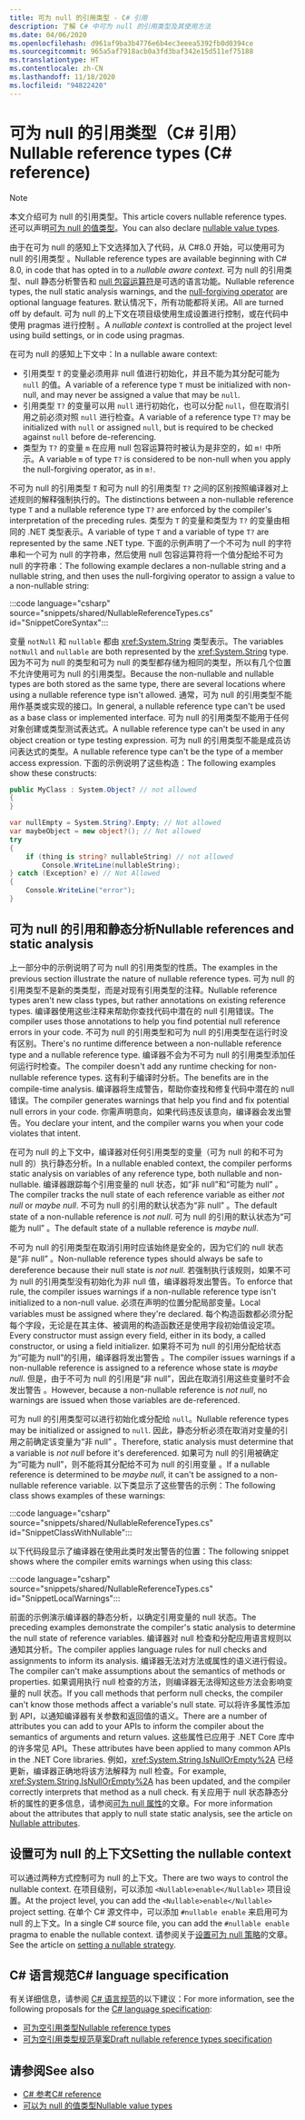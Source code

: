 ```yaml
---
title: 可为 null 的引用类型 - C# 引用
description: 了解 C# 中可为 null 的引用类型及其使用方法
ms.date: 04/06/2020
ms.openlocfilehash: d961af9ba3b4776e6b4ec3eeea5392fb0d0394ce
ms.sourcegitcommit: 965a5af7918acb0a3fd3baf342e15d511ef75188
ms.translationtype: HT
ms.contentlocale: zh-CN
ms.lasthandoff: 11/18/2020
ms.locfileid: "94822420"
---
```

# <a name="nullable-reference-types-c-reference"></a><span data-ttu-id="13aa0-103">可为 null 的引用类型（C# 引用）</span><span class="sxs-lookup"><span data-stu-id="13aa0-103">Nullable reference types (C# reference)</span></span>

> [!NOTE]
> <span data-ttu-id="13aa0-104">本文介绍可为 null 的引用类型。</span><span class="sxs-lookup"><span data-stu-id="13aa0-104">This article covers nullable reference types.</span></span> <span data-ttu-id="13aa0-105">还可以声明[可为 null 的值类型](nullable-value-types.md)。</span><span class="sxs-lookup"><span data-stu-id="13aa0-105">You can also declare [nullable value types](nullable-value-types.md).</span></span>

<span data-ttu-id="13aa0-106">由于在可为 null 的感知上下文选择加入了代码，从 C#8.0 开始，可以使用可为 null 的引用类型  。</span><span class="sxs-lookup"><span data-stu-id="13aa0-106">Nullable reference types are available beginning with C# 8.0, in code that has opted in to a *nullable aware context*.</span></span> <span data-ttu-id="13aa0-107">可为 null 的引用类型、null 静态分析警告和 [null 包容运算符](../operators/null-forgiving.md)是可选的语言功能。</span><span class="sxs-lookup"><span data-stu-id="13aa0-107">Nullable reference types, the null static analysis warnings, and the [null-forgiving operator](../operators/null-forgiving.md) are optional language features.</span></span> <span data-ttu-id="13aa0-108">默认情况下，所有功能都将关闭。</span><span class="sxs-lookup"><span data-stu-id="13aa0-108">All are turned off by default.</span></span> <span data-ttu-id="13aa0-109">可为 null 的上下文在项目级使用生成设置进行控制，或在代码中使用 pragmas 进行控制  。</span><span class="sxs-lookup"><span data-stu-id="13aa0-109">A *nullable context* is controlled at the project level using build settings, or in code using pragmas.</span></span>

 <span data-ttu-id="13aa0-110">在可为 null 的感知上下文中：</span><span class="sxs-lookup"><span data-stu-id="13aa0-110">In a nullable aware context:</span></span>

- <span data-ttu-id="13aa0-111">引用类型 `T` 的变量必须用非 null 值进行初始化，并且不能为其分配可能为 `null` 的值。</span><span class="sxs-lookup"><span data-stu-id="13aa0-111">A variable of a reference type `T` must be initialized with non-null, and may never be assigned a value that may be `null`.</span></span>
- <span data-ttu-id="13aa0-112">引用类型 `T?` 的变量可以用 `null` 进行初始化，也可以分配 `null`，但在取消引用之前必须对照 `null` 进行检查。</span><span class="sxs-lookup"><span data-stu-id="13aa0-112">A variable of a reference type `T?` may be initialized with `null` or assigned `null`, but is required to be checked against `null` before de-referencing.</span></span>
- <span data-ttu-id="13aa0-113">类型为 `T?` 的变量 `m` 在应用 null 包容运算符时被认为是非空的，如 `m!` 中所示。</span><span class="sxs-lookup"><span data-stu-id="13aa0-113">A variable `m` of type `T?` is considered to be non-null when you apply the null-forgiving operator, as in `m!`.</span></span>

<span data-ttu-id="13aa0-114">不可为 null 的引用类型 `T` 和可为 null 的引用类型 `T?` 之间的区别按照编译器对上述规则的解释强制执行的。</span><span class="sxs-lookup"><span data-stu-id="13aa0-114">The distinctions between a non-nullable reference type `T` and a nullable reference type `T?` are enforced by the compiler's interpretation of the preceding rules.</span></span> <span data-ttu-id="13aa0-115">类型为 `T` 的变量和类型为 `T?` 的变量由相同的 .NET 类型表示。</span><span class="sxs-lookup"><span data-stu-id="13aa0-115">A variable of type `T` and a variable of type `T?` are represented by the same .NET type.</span></span> <span data-ttu-id="13aa0-116">下面的示例声明了一个不可为 null 的字符串和一个可为 null 的字符串，然后使用 null 包容运算符将一个值分配给不可为 null 的字符串：</span><span class="sxs-lookup"><span data-stu-id="13aa0-116">The following example declares a non-nullable string and a nullable string, and then uses the null-forgiving operator to assign a value to a non-nullable string:</span></span>

:::code language="csharp" source="snippets/shared/NullableReferenceTypes.cs" id="SnippetCoreSyntax":::

<span data-ttu-id="13aa0-117">变量 `notNull` 和 `nullable` 都由 <xref:System.String> 类型表示。</span><span class="sxs-lookup"><span data-stu-id="13aa0-117">The variables `notNull` and `nullable` are both represented by the <xref:System.String> type.</span></span> <span data-ttu-id="13aa0-118">因为不可为 null 的类型和可为 null 的类型都存储为相同的类型，所以有几个位置不允许使用可为 null 的引用类型。</span><span class="sxs-lookup"><span data-stu-id="13aa0-118">Because the non-nullable and nullable types are both stored as the same type, there are several locations where using a nullable reference type isn't allowed.</span></span> <span data-ttu-id="13aa0-119">通常，可为 null 的引用类型不能用作基类或实现的接口。</span><span class="sxs-lookup"><span data-stu-id="13aa0-119">In general, a nullable reference type can't be used as a base class or implemented interface.</span></span> <span data-ttu-id="13aa0-120">可为 null 的引用类型不能用于任何对象创建或类型测试表达式。</span><span class="sxs-lookup"><span data-stu-id="13aa0-120">A nullable reference type can't be used in any object creation or type testing expression.</span></span> <span data-ttu-id="13aa0-121">可为 null 的引用类型不能是成员访问表达式的类型。</span><span class="sxs-lookup"><span data-stu-id="13aa0-121">A nullable reference type can't be the type of a member access expression.</span></span> <span data-ttu-id="13aa0-122">下面的示例说明了这些构造：</span><span class="sxs-lookup"><span data-stu-id="13aa0-122">The following examples show these constructs:</span></span>

```csharp
public MyClass : System.Object? // not allowed
{
}

var nullEmpty = System.String?.Empty; // Not allowed
var maybeObject = new object?(); // Not allowed
try
{
    if (thing is string? nullableString) // not allowed
        Console.WriteLine(nullableString);
} catch (Exception? e) // Not Allowed
{
    Console.WriteLine("error");
}
```

## <a name="nullable-references-and-static-analysis"></a><span data-ttu-id="13aa0-123">可为 null 的引用和静态分析</span><span class="sxs-lookup"><span data-stu-id="13aa0-123">Nullable references and static analysis</span></span>

<span data-ttu-id="13aa0-124">上一部分中的示例说明了可为 null 的引用类型的性质。</span><span class="sxs-lookup"><span data-stu-id="13aa0-124">The examples in the previous section illustrate the nature of nullable reference types.</span></span> <span data-ttu-id="13aa0-125">可为 null 的引用类型不是新的类类型，而是对现有引用类型的注释。</span><span class="sxs-lookup"><span data-stu-id="13aa0-125">Nullable reference types aren't new class types, but rather annotations on existing reference types.</span></span> <span data-ttu-id="13aa0-126">编译器使用这些注释来帮助你查找代码中潜在的 null 引用错误。</span><span class="sxs-lookup"><span data-stu-id="13aa0-126">The compiler uses those annotations to help you find potential null reference errors in your code.</span></span> <span data-ttu-id="13aa0-127">不可为 null 的引用类型和可为 null 的引用类型在运行时没有区别。</span><span class="sxs-lookup"><span data-stu-id="13aa0-127">There's no runtime difference between a non-nullable reference type and a nullable reference type.</span></span> <span data-ttu-id="13aa0-128">编译器不会为不可为 null 的引用类型添加任何运行时检查。</span><span class="sxs-lookup"><span data-stu-id="13aa0-128">The compiler doesn't add any runtime checking for non-nullable reference types.</span></span> <span data-ttu-id="13aa0-129">这有利于编译时分析。</span><span class="sxs-lookup"><span data-stu-id="13aa0-129">The benefits are in the compile-time analysis.</span></span> <span data-ttu-id="13aa0-130">编译器将生成警告，帮助你查找和修复代码中潜在的 null 错误。</span><span class="sxs-lookup"><span data-stu-id="13aa0-130">The compiler generates warnings that help you find and fix potential null errors in your code.</span></span> <span data-ttu-id="13aa0-131">你需声明意向，如果代码违反该意向，编译器会发出警告。</span><span class="sxs-lookup"><span data-stu-id="13aa0-131">You declare your intent, and the compiler warns you when your code violates that intent.</span></span>

<span data-ttu-id="13aa0-132">在可为 null 的上下文中，编译器对任何引用类型的变量（可为 null 的和不可为 null 的）执行静态分析。</span><span class="sxs-lookup"><span data-stu-id="13aa0-132">In a nullable enabled context, the compiler performs static analysis on variables of any reference type, both nullable and non-nullable.</span></span> <span data-ttu-id="13aa0-133">编译器跟踪每个引用变量的 null 状态，如“非 null”和“可能为 null”   。</span><span class="sxs-lookup"><span data-stu-id="13aa0-133">The compiler tracks the null state of each reference variable as either *not null* or *maybe null*.</span></span> <span data-ttu-id="13aa0-134">不可为 null 的引用的默认状态为“非 null”  。</span><span class="sxs-lookup"><span data-stu-id="13aa0-134">The default state of a non-nullable reference is *not null*.</span></span> <span data-ttu-id="13aa0-135">可为 null 的引用的默认状态为“可能为 null”  。</span><span class="sxs-lookup"><span data-stu-id="13aa0-135">The default state of a nullable reference is *maybe null*.</span></span>

<span data-ttu-id="13aa0-136">不可为 null 的引用类型在取消引用时应该始终是安全的，因为它们的 null 状态是“非 null”  。</span><span class="sxs-lookup"><span data-stu-id="13aa0-136">Non-nullable reference types should always be safe to dereference because their null state is *not null*.</span></span> <span data-ttu-id="13aa0-137">若强制执行该规则，如果不可为 null 的引用类型没有初始化为非 null 值，编译器将发出警告。</span><span class="sxs-lookup"><span data-stu-id="13aa0-137">To enforce that rule, the compiler issues warnings if a non-nullable reference type isn't initialized to a non-null value.</span></span> <span data-ttu-id="13aa0-138">必须在声明的位置分配局部变量。</span><span class="sxs-lookup"><span data-stu-id="13aa0-138">Local variables must be assigned where they're declared.</span></span> <span data-ttu-id="13aa0-139">每个构造函数都必须分配每个字段，无论是在其主体、被调用的构造函数还是使用字段初始值设定项。</span><span class="sxs-lookup"><span data-stu-id="13aa0-139">Every constructor must assign every field, either in its body, a called constructor, or using a field initializer.</span></span> <span data-ttu-id="13aa0-140">如果将不可为 null 的引用分配给状态为“可能为 null”的引用，编译器将发出警告  。</span><span class="sxs-lookup"><span data-stu-id="13aa0-140">The compiler issues warnings if a non-nullable reference is assigned to a reference whose state is *maybe null*.</span></span> <span data-ttu-id="13aa0-141">但是，由于不可为 null 的引用是“非 null”，因此在取消引用这些变量时不会发出警告  。</span><span class="sxs-lookup"><span data-stu-id="13aa0-141">However, because a non-nullable reference is *not null*, no warnings are issued when those variables are de-referenced.</span></span>

<span data-ttu-id="13aa0-142">可为 null 的引用类型可以进行初始化或分配给 `null`。</span><span class="sxs-lookup"><span data-stu-id="13aa0-142">Nullable reference types may be initialized or assigned to `null`.</span></span> <span data-ttu-id="13aa0-143">因此，静态分析必须在取消对变量的引用之前确定该变量为“非 null”  。</span><span class="sxs-lookup"><span data-stu-id="13aa0-143">Therefore, static analysis must determine that a variable is *not null* before it's dereferenced.</span></span> <span data-ttu-id="13aa0-144">如果可为 null 的引用被确定为“可能为 null”，则不能将其分配给不可为 null 的引用变量  。</span><span class="sxs-lookup"><span data-stu-id="13aa0-144">If a nullable reference is determined to be *maybe null*, it can't be assigned to a non-nullable reference variable.</span></span> <span data-ttu-id="13aa0-145">以下类显示了这些警告的示例：</span><span class="sxs-lookup"><span data-stu-id="13aa0-145">The following class shows examples of these warnings:</span></span>

:::code language="csharp" source="snippets/shared/NullableReferenceTypes.cs" id="SnippetClassWithNullable":::

<span data-ttu-id="13aa0-146">以下代码段显示了编译器在使用此类时发出警告的位置：</span><span class="sxs-lookup"><span data-stu-id="13aa0-146">The following snippet shows where the compiler emits warnings when using this class:</span></span>

:::code language="csharp" source="snippets/shared/NullableReferenceTypes.cs" id="SnippetLocalWarnings":::

<span data-ttu-id="13aa0-147">前面的示例演示编译器的静态分析，以确定引用变量的 null 状态。</span><span class="sxs-lookup"><span data-stu-id="13aa0-147">The preceding examples demonstrate the compiler's static analysis to determine the null state of reference variables.</span></span> <span data-ttu-id="13aa0-148">编译器对 null 检查和分配应用语言规则以通知其分析。</span><span class="sxs-lookup"><span data-stu-id="13aa0-148">The compiler applies language rules for null checks and assignments to inform its analysis.</span></span>  <span data-ttu-id="13aa0-149">编译器无法对方法或属性的语义进行假设。</span><span class="sxs-lookup"><span data-stu-id="13aa0-149">The compiler can't make assumptions about the semantics of methods or properties.</span></span> <span data-ttu-id="13aa0-150">如果调用执行 null 检查的方法，则编译器无法得知这些方法会影响变量的 null 状态。</span><span class="sxs-lookup"><span data-stu-id="13aa0-150">If you call methods that perform null checks, the compiler can't know those methods affect a variable's null state.</span></span> <span data-ttu-id="13aa0-151">可以将许多属性添加到 API，以通知编译器有关参数和返回值的语义。</span><span class="sxs-lookup"><span data-stu-id="13aa0-151">There are a number of attributes you can add to your APIs to inform the compiler about the semantics of arguments and return values.</span></span> <span data-ttu-id="13aa0-152">这些属性已应用于 .NET Core 库中的许多常见 API。</span><span class="sxs-lookup"><span data-stu-id="13aa0-152">These attributes have been applied to many common APIs in the .NET Core libraries.</span></span> <span data-ttu-id="13aa0-153">例如，<xref:System.String.IsNullOrEmpty%2A> 已经更新，编译器正确地将该方法解释为 null 检查。</span><span class="sxs-lookup"><span data-stu-id="13aa0-153">For example, <xref:System.String.IsNullOrEmpty%2A> has been updated, and the compiler correctly interprets that method as a null check.</span></span> <span data-ttu-id="13aa0-154">有关应用于 null 状态静态分析的属性的更多信息，请参阅[可为 null 属性](../attributes/nullable-analysis.md)的文章。</span><span class="sxs-lookup"><span data-stu-id="13aa0-154">For more information about the attributes that apply to null state static analysis, see the article on [Nullable attributes](../attributes/nullable-analysis.md).</span></span>

## <a name="setting-the-nullable-context"></a><span data-ttu-id="13aa0-155">设置可为 null 的上下文</span><span class="sxs-lookup"><span data-stu-id="13aa0-155">Setting the nullable context</span></span>

<span data-ttu-id="13aa0-156">可以通过两种方式控制可为 null 的上下文。</span><span class="sxs-lookup"><span data-stu-id="13aa0-156">There are two ways to control the nullable context.</span></span> <span data-ttu-id="13aa0-157">在项目级别，可以添加 `<Nullable>enable</Nullable>` 项目设置。</span><span class="sxs-lookup"><span data-stu-id="13aa0-157">At the project level, you can add the `<Nullable>enable</Nullable>` project setting.</span></span> <span data-ttu-id="13aa0-158">在单个 C# 源文件中，可以添加 `#nullable enable` 来启用可为 null 的上下文。</span><span class="sxs-lookup"><span data-stu-id="13aa0-158">In a single C# source file, you can add the `#nullable enable` pragma to enable the nullable context.</span></span> <span data-ttu-id="13aa0-159">请参阅关于[设置可为 null 策略](../../nullable-migration-strategies.md)的文章。</span><span class="sxs-lookup"><span data-stu-id="13aa0-159">See the article on [setting a nullable strategy](../../nullable-migration-strategies.md).</span></span>

## <a name="c-language-specification"></a><span data-ttu-id="13aa0-160">C# 语言规范</span><span class="sxs-lookup"><span data-stu-id="13aa0-160">C# language specification</span></span>

<span data-ttu-id="13aa0-161">有关详细信息，请参阅 [C# 语言规范](~/_csharplang/spec/introduction.md)的以下建议：</span><span class="sxs-lookup"><span data-stu-id="13aa0-161">For more information, see the following proposals for the [C# language specification](~/_csharplang/spec/introduction.md):</span></span>

- [<span data-ttu-id="13aa0-162">可为空引用类型</span><span class="sxs-lookup"><span data-stu-id="13aa0-162">Nullable reference types</span></span>](~/_csharplang/proposals/csharp-8.0/nullable-reference-types.md)
- [<span data-ttu-id="13aa0-163">可为空引用类型规范草案</span><span class="sxs-lookup"><span data-stu-id="13aa0-163">Draft nullable reference types specification</span></span>](~/_csharplang/proposals/csharp-9.0/nullable-reference-types-specification.md)

## <a name="see-also"></a><span data-ttu-id="13aa0-164">请参阅</span><span class="sxs-lookup"><span data-stu-id="13aa0-164">See also</span></span>

- [<span data-ttu-id="13aa0-165">C# 参考</span><span class="sxs-lookup"><span data-stu-id="13aa0-165">C# reference</span></span>](../index.md)
- [<span data-ttu-id="13aa0-166">可以为 null 的值类型</span><span class="sxs-lookup"><span data-stu-id="13aa0-166">Nullable value types</span></span>](nullable-value-types.md)
